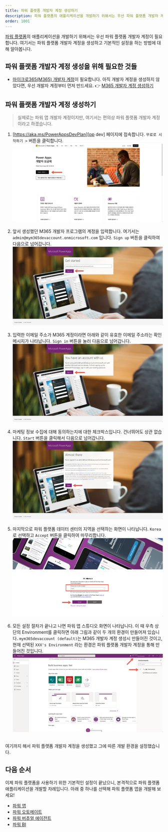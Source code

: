 ```yaml
---
title: 파워 플랫폼 개발자 계정 생성하기
description: 파워 플랫폼의 애플리케이션을 개발하기 위해서는 우선 파워 플랫폼 개발자 계정이 필요합니다. 여기서는 파워 플랫폼 개발자 계정을 생성하고 기본적인 설정을 하는 방법에 대해 알아봅니다.
order: 1001
---
```


[파워 플랫폼][pp]의 애플리케이션을 개발하기 위해서는 우선 파워 플랫폼 개발자 계정이 필요합니다. 여기서는 파워 플랫폼 개발자 계정을 생성하고 기본적인 설정을 하는 방법에 대해 알아봅니다.


## 파워 플랫폼 개발자 계정 생성을 위해 필요한 것들 ##

* [마이크로365(M365) 개발자 계정][m365 dev]이 필요합니다. 아직 개발자 계정을 생성하지 않았다면, 우선 개발자 계정부터 먼저 만드세요. 👉 [M365 개발자 계정 생성하기][m365 dev setup]


## 파워 플랫폼 개발자 계정 생성하기 ##

> 실제로는 파워 앱 개발자 계정이지만, 여기서는 편의상 파워 플랫폼 개발자 계정이라고 하겠습니다.

1. [https://aka.ms/PowerAppsDevPlan][pp dev] 페이지에 접속합니다. `무료로 시작하기 >` 버튼을 클릭합니다.
    ![파워 앱 개발자 프로그램 랜딩 페이지][image-01]
    &nbsp;
1. 앞서 생성했던 M365 개발자 프로그램의 계정을 입력합니다. 여기서는 `admin@mym365devaccount.onmicrosoft.com` 입니다. `Sign up` 버튼을 클릭하여 다음으로 넘어갑니다.
    ![파워 앱 개발자 프로그램 이메일 주소 확인][image-02]
    &nbsp;
1. 입력한 이메일 주소가 M365 계정이라면 아래와 같이 유효한 이메일 주소라는 확인 메시지가 나타납니다. `Sign in` 버튼을 눌러 다음으로 넘어갑니다.
    ![파워 앱 개발자 프로그램 이메일 주소 인증][image-03]
    &nbsp;
1. 마케팅 정보 수집에 대해 동의하는지에 대한 체크박스입니다. 건너뛰어도 상관 없습니다. `Start` 버튼을 클릭해서 다음으로 넘어갑니다.
    ![마케팅 정보 수집 동의][image-04]
    &nbsp;
1. 마지막으로 파워 플랫폼 데이터 센터의 지역을 선택하는 화면이 나타납니다. `Korea`로 선택하고 `Accept` 버튼을 클릭하여 마무리합니다.
    ![파워 플랫폼 데이터 센터 지역 선택][image-05]
    &nbsp;
1. 모든 설정 절차가 끝나고 나면 파워 앱 스튜디오 화면이 나타납니다. 이 때 우측 상단의 Environment를 클릭하면 아래 그림과 같이 두 개의 환경이 만들어져 있습니다. `mym365devaccount (default)`는 M365 개발자 계정 생성시 만들어진 것이고, 현재 선택된 `XXX's Environment` 라는 환경은 파워 플랫폼 개발자 계정을 통해 만들어진 것입니다.
    ![파워 플랫폼 스튜디오][image-06]
    &nbsp;

여기까지 해서 파워 플랫폼 개발자 계정을 생성했고 그에 따른 개발 환경을 설정했습니다.


## 다음 순서 ##

이제 파워 플랫폼을 사용하기 위한 기본적인 설정이 끝났으니, 본격적으로 파워 플랫폼 애플리케이션을 개발할 차례입니다. 아래 중 하나를 선택해 파워 플랫폼 앱을 개발해 보세요!

* [파워 앱][pas]
* [파워 오토메이트][pau]
* [파워 버추얼 에이전트][pva]
* [파워 BI][pbi]



[image-01]: ../images/pp/pp-dev-setup-01.png
[image-02]: ../images/pp/pp-dev-setup-02.png
[image-03]: ../images/pp/pp-dev-setup-03.png
[image-04]: ../images/pp/pp-dev-setup-04.png
[image-05]: ../images/pp/pp-dev-setup-05.png
[image-06]: ../images/pp/pp-dev-setup-06.png


[pp]: https://powerplatform.microsoft.com/ko-kr/?WT.mc_id=power-34890-juyoo
[pp dev]: https://powerapps.microsoft.com/ko-kr/developerplan/?WT.mc_id=power-34890-juyoo
[pp dev regions]: https://docs.microsoft.com/ko-kr/power-platform/admin/regions-overview?WT.mc_id=power-34890-juyoo

[pas]: /pp/power-apps
[pau]: /pp/power-automate
[pva]: /pp/power-virtual-agents
[pbi]: /pp/power-bi

[m365 dev]: https://developer.microsoft.com/ko-kr/microsoft-365/dev-program?WT.mc_id=power-34890-juyoo
[m365 dev setup]: /m365/m365-dev-setup
